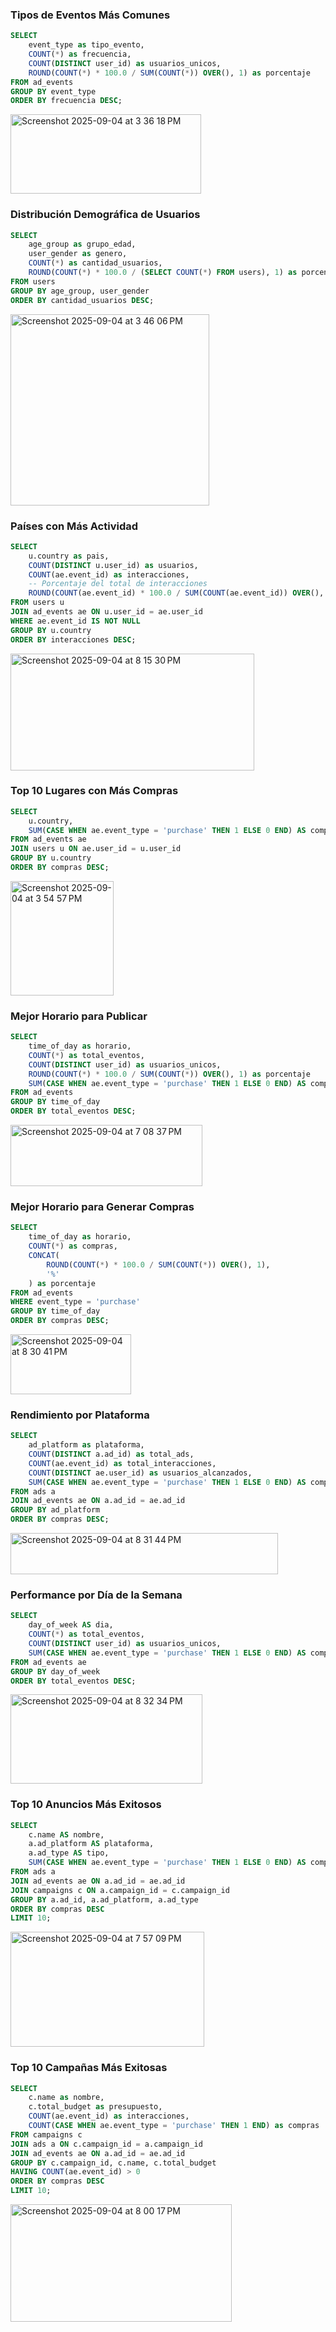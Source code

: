 ### Tipos de Eventos Más Comunes
```sql
SELECT 
    event_type as tipo_evento,
    COUNT(*) as frecuencia,
    COUNT(DISTINCT user_id) as usuarios_unicos,
    ROUND(COUNT(*) * 100.0 / SUM(COUNT(*)) OVER(), 1) as porcentaje
FROM ad_events
GROUP BY event_type
ORDER BY frecuencia DESC;
```
<img width="305" height="127" alt="Screenshot 2025-09-04 at 3 36 18 PM" src="https://github.com/user-attachments/assets/bbdaa978-7174-4142-ac59-ef26900cb11d" />



### Distribución Demográfica de Usuarios
```sql
SELECT 
    age_group as grupo_edad,
    user_gender as genero,
    COUNT(*) as cantidad_usuarios,
    ROUND(COUNT(*) * 100.0 / (SELECT COUNT(*) FROM users), 1) as porcentaje
FROM users
GROUP BY age_group, user_gender
ORDER BY cantidad_usuarios DESC;
```
<img width="318" height="306" alt="Screenshot 2025-09-04 at 3 46 06 PM" src="https://github.com/user-attachments/assets/08915ac3-a429-4716-a8cb-37b85f5a0754" />



### Países con Más Actividad
```sql
SELECT 
    u.country as pais,
    COUNT(DISTINCT u.user_id) as usuarios,
    COUNT(ae.event_id) as interacciones,
    -- Porcentaje del total de interacciones
    ROUND(COUNT(ae.event_id) * 100.0 / SUM(COUNT(ae.event_id)) OVER(), 1) as porcentaje_interacciones
FROM users u
JOIN ad_events ae ON u.user_id = ae.user_id
WHERE ae.event_id IS NOT NULL
GROUP BY u.country
ORDER BY interacciones DESC;
```
<img width="390" height="187" alt="Screenshot 2025-09-04 at 8 15 30 PM" src="https://github.com/user-attachments/assets/518abe60-77a6-4d4f-bef9-c126b7e0cfb8" />



### Top 10 Lugares con Más Compras
```sql
SELECT
    u.country,
    SUM(CASE WHEN ae.event_type = 'purchase' THEN 1 ELSE 0 END) AS compras
FROM ad_events ae
JOIN users u ON ae.user_id = u.user_id
GROUP BY u.country
ORDER BY compras DESC;
```

<img width="165" height="183" alt="Screenshot 2025-09-04 at 3 54 57 PM" src="https://github.com/user-attachments/assets/db13c56c-deed-45e0-be01-bddd00d1029a" />


### Mejor Horario para Publicar
```sql
SELECT 
    time_of_day as horario,
    COUNT(*) as total_eventos,
    COUNT(DISTINCT user_id) as usuarios_unicos,
    ROUND(COUNT(*) * 100.0 / SUM(COUNT(*)) OVER(), 1) as porcentaje
    SUM(CASE WHEN ae.event_type = 'purchase' THEN 1 ELSE 0 END) AS compras
FROM ad_events
GROUP BY time_of_day
ORDER BY total_eventos DESC;
```
<img width="307" height="98" alt="Screenshot 2025-09-04 at 7 08 37 PM" src="https://github.com/user-attachments/assets/7c2a9d5f-0a70-48b1-89e7-3c1bbdbcda98" />



### Mejor Horario para Generar Compras
```sql
SELECT 
    time_of_day as horario,
    COUNT(*) as compras,
    CONCAT(
        ROUND(COUNT(*) * 100.0 / SUM(COUNT(*)) OVER(), 1), 
        '%'
    ) as porcentaje
FROM ad_events
WHERE event_type = 'purchase'
GROUP BY time_of_day
ORDER BY compras DESC;
```
<img width="193" height="96" alt="Screenshot 2025-09-04 at 8 30 41 PM" src="https://github.com/user-attachments/assets/040b641d-5c81-4bca-a5b1-4f772511cd5e" />


### Rendimiento por Plataforma
```sql
SELECT 
    ad_platform as plataforma,
    COUNT(DISTINCT a.ad_id) as total_ads,
    COUNT(ae.event_id) as total_interacciones,
    COUNT(DISTINCT ae.user_id) as usuarios_alcanzados,
    SUM(CASE WHEN ae.event_type = 'purchase' THEN 1 ELSE 0 END) AS compras
FROM ads a
JOIN ad_events ae ON a.ad_id = ae.ad_id
GROUP BY ad_platform
ORDER BY compras DESC;
```
<img width="428" height="66" alt="Screenshot 2025-09-04 at 8 31 44 PM" src="https://github.com/user-attachments/assets/df51d3da-6a45-4f26-a918-7accc3cc5cfe" />


### Performance por Día de la Semana
```sql
SELECT 
    day_of_week AS dia,
    COUNT(*) as total_eventos,
    COUNT(DISTINCT user_id) as usuarios_unicos,
    SUM(CASE WHEN ae.event_type = 'purchase' THEN 1 ELSE 0 END) AS compras
FROM ad_events ae
GROUP BY day_of_week
ORDER BY total_eventos DESC;
```
<img width="307" height="143" alt="Screenshot 2025-09-04 at 8 32 34 PM" src="https://github.com/user-attachments/assets/3ae7c4e9-d915-4c54-94c1-30274c2dc3d6" />



### Top 10 Anuncios Más Exitosos
```sql
SELECT 
    c.name AS nombre,
    a.ad_platform AS plataforma,
    a.ad_type AS tipo,
    SUM(CASE WHEN ae.event_type = 'purchase' THEN 1 ELSE 0 END) AS compras
FROM ads a
JOIN ad_events ae ON a.ad_id = ae.ad_id
JOIN campaigns c ON a.campaign_id = c.campaign_id
GROUP BY a.ad_id, a.ad_platform, a.ad_type
ORDER BY compras DESC
LIMIT 10;
```
<img width="310" height="184" alt="Screenshot 2025-09-04 at 7 57 09 PM" src="https://github.com/user-attachments/assets/16397473-72c4-492e-8113-4e249db201f5" />


### Top 10 Campañas Más Exitosas
```sql
SELECT 
    c.name as nombre,
    c.total_budget as presupuesto,
    COUNT(ae.event_id) as interacciones,
    COUNT(CASE WHEN ae.event_type = 'purchase' THEN 1 END) as compras
FROM campaigns c
JOIN ads a ON c.campaign_id = a.campaign_id
JOIN ad_events ae ON a.ad_id = ae.ad_id
GROUP BY c.campaign_id, c.name, c.total_budget
HAVING COUNT(ae.event_id) > 0
ORDER BY compras DESC
LIMIT 10;
```
<img width="354" height="188" alt="Screenshot 2025-09-04 at 8 00 17 PM" src="https://github.com/user-attachments/assets/b1cc6f48-642c-44c8-9fa5-7ab1b0f54f61" />

